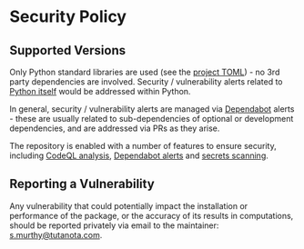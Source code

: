 # Security Policy

## Supported Versions

Only Python standard libraries are used (see the [project TOML](https://github.com/sr-murthy/continuedfractions/blob/main/pyproject.toml)) - no 3rd party dependencies are involved. Security / vulnerability alerts related to [Python itself](https://www.cvedetails.com/vulnerability-list/vendor_id-10210/product_id-18230/Python-Python.html) would be addressed within Python.

In general, security / vulnerability alerts are managed via [Dependabot](https://github.com/sr-murthy/continuedfractions/security) alerts - these are usually related to sub-dependencies of optional or development dependencies, and are addressed via PRs as they arise.

The repository is enabled with a number of features to ensure security, including [CodeQL analysis](https://docs.github.com/en/code-security/code-scanning/introduction-to-code-scanning/about-code-scanning-with-codeql), 
[Dependabot alerts](https://docs.github.com/en/code-security/dependabot/dependabot-alerts/about-dependabot-alerts) and [secrets scanning](https://docs.github.com/en/code-security/secret-scanning/about-secret-scanning).

## Reporting a Vulnerability

Any vulnerability that could potentially impact the installation or performance of the package, or the accuracy of its results in computations, should be reported privately via email to the maintainer: [s.murthy@tutanota.com](s.murthy@tutanota.com).
